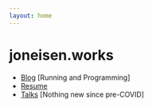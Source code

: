 ```yaml
---
layout: home
---
```


# joneisen.works

- [Blog](https://joneisen.me) [Running and Programming]
- [Resume](/resume)
- [Talks](/talks) [Nothing new since pre-COVID]
